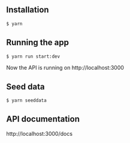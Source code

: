 ## Installation

```bash
$ yarn
```

## Running the app

```bash
$ yarn run start:dev
```
Now the API is running on http://localhost:3000

## Seed data

```bash
$ yarn seeddata
```

## API documentation

http://localhost:3000/docs
